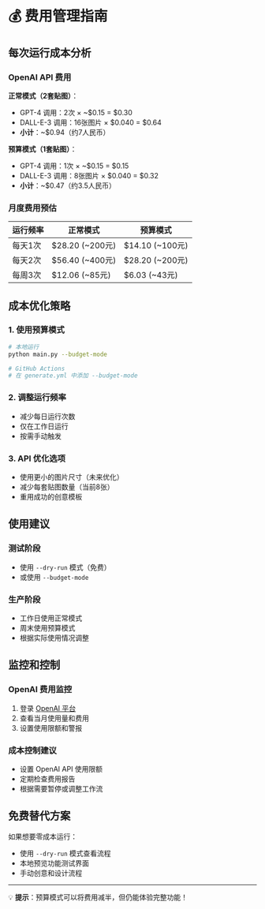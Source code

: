 # 💰 费用管理指南

## 每次运行成本分析

### OpenAI API 费用

**正常模式（2套贴图）**：
- GPT-4 调用：2次 × ~$0.15 = $0.30
- DALL-E-3 调用：16张图片 × $0.040 = $0.64
- **小计**：~$0.94（约7人民币）

**预算模式（1套贴图）**：
- GPT-4 调用：1次 × ~$0.15 = $0.15
- DALL-E-3 调用：8张图片 × $0.040 = $0.32
- **小计**：~$0.47（约3.5人民币）

### 月度费用预估

| 运行频率 | 正常模式 | 预算模式 |
|---------|---------|---------|
| 每天1次 | $28.20 (~200元) | $14.10 (~100元) |
| 每天2次 | $56.40 (~400元) | $28.20 (~200元) |
| 每周3次 | $12.06 (~85元) | $6.03 (~43元) |

## 成本优化策略

### 1. 使用预算模式
```bash
# 本地运行
python main.py --budget-mode

# GitHub Actions
# 在 generate.yml 中添加 --budget-mode
```

### 2. 调整运行频率
- 减少每日运行次数
- 仅在工作日运行
- 按需手动触发

### 3. API 优化选项
- 使用更小的图片尺寸（未来优化）
- 减少每套贴图数量（当前8张）
- 重用成功的创意模板

## 使用建议

### 测试阶段
- 使用 `--dry-run` 模式（免费）
- 或使用 `--budget-mode`

### 生产阶段
- 工作日使用正常模式
- 周末使用预算模式
- 根据实际使用情况调整

## 监控和控制

### OpenAI 费用监控
1. 登录 [OpenAI 平台](https://platform.openai.com/usage)
2. 查看当月使用量和费用
3. 设置使用限额和警报

### 成本控制建议
- 设置 OpenAI API 使用限额
- 定期检查费用报告
- 根据需要暂停或调整工作流

## 免费替代方案

如果想要零成本运行：
- 使用 `--dry-run` 模式查看流程
- 本地预览功能测试界面
- 手动创意和设计流程

---

💡 **提示**：预算模式可以将费用减半，但仍能体验完整功能！
